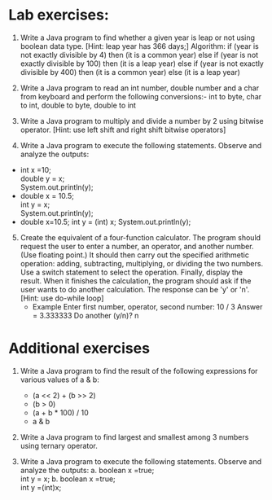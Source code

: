 # Lab exercises:
1. Write a Java program to find whether a given year is leap or not using boolean data type. [Hint: leap year has 366 days;]
	Algorithm:
	if (year is not exactly divisible by 4) then (it is a common year)
	else
	if (year is not exactly divisible by 100) then (it is a leap year)
	else
	if (year is not exactly divisible by 400) then (it is a common year)
	else (it is a leap year)

2. Write a Java program to read an int number, double number and  a char from keyboard and perform the following conversions:-  int to byte, char to int, double to byte, double to int

3. Write a Java program to multiply and divide a number by 2 using bitwise operator. [Hint: use left shift and right shift bitwise operators]

4. Write a Java program to execute the following statements. Observe and analyze the outputs:
- int x =10;		    
double y = x;		          
System.out.println(y);
- double x = 10.5; 	
int y = x;		     
System.out.println(y);
- double x=10.5;
int y = (int) x;
System.out.println(y);

5.	Create the equivalent of a four-function calculator. The program should request the user to enter a number, an operator, and another number. (Use floating point.) It should then carry out the specified arithmetic operation: adding, subtracting, multiplying, or dividing the two numbers. Use a switch statement to select the operation. Finally, display the result. When it finishes the calculation, the program should ask if the user wants to do another calculation. The response can be 'y' or 'n'. [Hint: use do-while loop]
	- Example 
	Enter first number, operator, second number: 10 / 3 
	Answer = 3.333333
	Do another (y/n)? n


# Additional exercises	
1. Write a Java program to find the result of the following expressions for various values of a & b:
	- (a << 2) + (b >> 2)
	- (b > 0)
	- (a + b * 100) / 10
	- a & b

2. Write a Java program to find largest and smallest among 3 numbers using ternary operator.

3. Write a Java program to execute the following statements. Observe and analyze the outputs:
a. 	boolean x =true;   
	int y = x;
b.  	boolean x =true;		     
	int y =(int)x;
